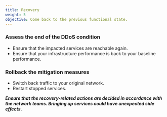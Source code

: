 ```yaml
---
title: Recovery
weight: 5
objective: Come back to the previous functional state.
---
```

### Assess the end of the DDoS condition

- Ensure that the impacted services are reachable again.
- Ensure that your infrastructure performance is back to your baseline performance.

### Rollback the mitigation measures

- Switch back traffic to your original network.
- Restart stopped services.

***Ensure that the recovery-related actions are decided in accordance with the network teams. Bringing up services could have unexpected side effects.***
